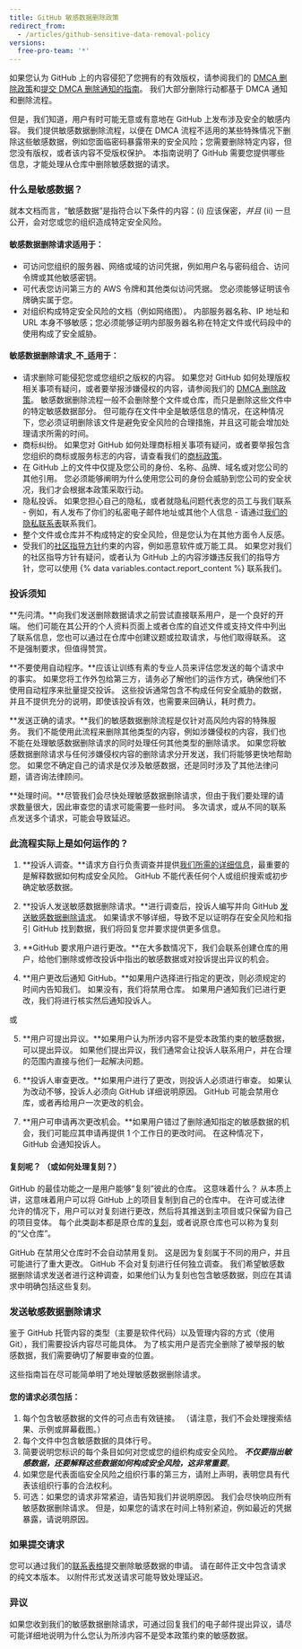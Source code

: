```yaml
---
title: GitHub 敏感数据删除政策
redirect_from:
  - /articles/github-sensitive-data-removal-policy
versions:
  free-pro-team: '*'
---
```


如果您认为 GitHub 上的内容侵犯了您拥有的有效版权，请参阅我们的 [DMCA 删除政策](/articles/dmca-takedown-policy/)和[提交 DMCA 删除通知的指南](/articles/guide-to-submitting-a-dmca-takedown-notice/)。 我们大部分删除行动都基于 DMCA 通知和删除流程。

但是，我们知道，用户有时可能无意或有意地在 GitHub 上发布涉及安全的敏感内容。 我们提供敏感数据删除流程，以便在 DMCA 流程不适用的某些特殊情况下删除这些敏感数据，例如您面临密码暴露带来的安全风险；您需要删除特定内容，但您没有版权，或者该内容不受版权保护。 本指南说明了 GitHub 需要您提供哪些信息，才能处理从仓库中删除敏感数据的请求。

### 什么是敏感数据？

就本文档而言，“敏感数据”是指符合以下条件的内容：(i) 应该保密，*并且* (ii) 一旦公开，会对您或您的组织造成特定安全风险。

#### 敏感数据删除请求适用于：
- 可访问您组织的服务器、网络或域的访问凭据，例如用户名与密码组合、访问令牌或其他敏感密钥。
- 可代表您访问第三方的 AWS 令牌和其他类似访问凭据。 您必须能够证明该令牌确实属于您。
- 对组织构成特定安全风险的文档（例如网络图）。 内部服务器名称、IP 地址和 URL 本身不够敏感；您必须能够证明内部服务器名称在特定文件或代码段中的使用构成了安全威胁。

#### 敏感数据删除请求_不_适用于：
-  请求删除可能侵犯您或您组织之版权的内容。 如果您对 GitHub 如何处理版权相关事项有疑问，或者要举报涉嫌侵权的内容，请参阅我们的 [DMCA 删除政策](/articles/dmca-takedown-policy/)。 敏感数据删除流程一般不会删除整个文件或仓库，而只是删除这些文件中的特定敏感数据部分。 但可能存在文件中全是敏感信息的情况，在这种情况下，您必须证明删除该文件是避免安全风险的合理措施，并且这可能会增加处理请求所需的时间。
- 商标纠纷。 如果您对 GitHub 如何处理商标相关事项有疑问，或者要举报包含您组织的商标或服务标志的内容，请查看我们的[商标政策](/articles/github-trademark-policy/)。
- 在 GitHub 上的文件中仅提及您公司的身份、名称、品牌、域名或对您公司的其他引用。 您必须能够阐明为什么使用您公司的身份会威胁到您公司的安全状况，我们才会根据本政策采取行动。
- 隐私投诉。 如果您担心自己的隐私，或者就隐私问题代表您的员工与我们联系 - 例如，有人发布了你们的私密电子邮件地址或其他个人信息 - 请通过[我们的隐私联系表](https://github.com/contact/privacy)联系我们。
- 整个文件或仓库并不构成特定的安全风险，但是您认为在其他方面令人反感。
- 受我们的[社区指导方针](/articles/github-community-guidelines/)约束的内容，例如恶意软件或万能工具。 如果您对我们的社区指导方针有疑问，或者认为 GitHub 上的内容涉嫌违反我们的指导方针，您可以使用 {% data variables.contact.report_content %} 联系我们。

### 投诉须知

**先问清。**向我们发送删除数据请求之前尝试直接联系用户，是一个良好的开端。 他们可能在其公开的个人资料页面上或者仓库的自述文件或支持文件中列出了联系信息，您也可以通过在仓库中创建议题或拉取请求，与他们取得联系。 这不是强制要求，但值得赞赏。

**不要使用自动程序。**应该让训练有素的专业人员来评估您发送的每个请求中的事实。 如果您将工作外包给第三方，请务必了解他们的运作方式，确保他们不使用自动程序来批量提交投诉。 这些投诉通常包含不构成任何安全威胁的数据，并且不提供充分的说明，即使该投诉有效，也需要来回确认，耗时费力。

**发送正确的请求。**我们的敏感数据删除流程是仅针对高风险内容的特殊服务。 我们不能使用此流程来删除其他类型的内容，例如涉嫌侵权的内容，我们也不能在处理敏感数据删除请求的同时处理任何其他类型的删除请求。 如果您将敏感数据删除请求与任何涉嫌侵权内容的删除请求分开发送，我们将能够更快地帮助您。 如果您不确定自己的请求是仅涉及敏感数据，还是同时涉及了其他法律问题，请咨询法律顾问。

**处理时间。**尽管我们会尽快处理敏感数据删除请求，但由于我们要处理的请求数量很大，因此审查您的请求可能需要一些时间。 多次请求，或从不同的联系点发送多个请求，可能会导致延迟。

### 此流程实际上是如何运作的？

1. **投诉人调查。**请求方自行负责调查并提供[我们所需的详细信息](#your-request-must-include)，最重要的是解释数据如何构成安全风险。 GitHub 不能代表任何个人或组织搜索或初步确定敏感数据。

2. **投诉人发送敏感数据删除请求。**进行调查后，投诉人编写并向 GitHub [发送敏感数据删除请求](#sending-a-sensitive-data-removal-request)。 如果请求不够详细，导致不足以证明存在安全风险和指引 GitHub 找到数据，我们将回复您并要求提供更多信息。

3. **GitHub 要求用户进行更改。**在大多数情况下，我们会联系创建仓库的用户，给他们删除或修改投诉中指出的敏感数据或对投诉提出异议的机会。

4. **用户更改后通知 GitHub。**如果用户选择进行指定的更改，则必须规定的时间内告知我们。 如果没有，我们将禁用仓库。 如果用户通知我们已进行更改，我们将进行核实然后通知投诉人。

  或

5. **用户可提出异议。**如果用户认为所涉内容不是受本政策约束的敏感数据，可以提出异议。 如果他们提出异议，我们通常会让投诉人联系用户，并在合理的范围内直接与他们一起解决问题。

6. **投诉人审查更改。**如果用户进行了更改，则投诉人必须进行审查。 如果认为改动不够，投诉人必须向 GitHub 详细说明原因。 GitHub 可能会禁用仓库，或者再给用户一次更改的机会。

7. **用户可申请再次更改机会。**如果用户错过了删除通知指定的敏感数据的机会，我们可能应其申请再提供 1 个工作日的更改时间。 在这种情况下，GitHub 会通知投诉人。

#### 复刻呢？ （或如何处理复刻？）
GitHub 的最佳功能之一是用户能够“复刻”彼此的仓库。 这意味着什么？ 从本质上讲，这意味着用户可以将 GitHub 上的项目复制到自己的仓库中。 在许可或法律允许的情况下，用户可以对复刻进行更改，然后将其推送到主项目或只保留为自己的项目变体。 每个此类副本都是原仓库的[复刻](/articles/github-glossary/#fork)，或者说原仓库也可以称为复刻的“父仓库”。

GitHub 在禁用父仓库时不会自动禁用复刻。 这是因为复刻属于不同的用户，并且可能进行了重大更改。 GitHub 不会对复刻进行任何独立调查。 我们希望敏感数据删除请求发送者进行这种调查，如果他们认为复刻也包含敏感数据，则应在其请求中明确包括这些复刻。

### 发送敏感数据删除请求

鉴于 GitHub 托管内容的类型（主要是软件代码）以及管理内容的方式（使用 Git），我们需要投诉内容尽可能具体。 为了核实用户是否完全删除了被举报的敏感数据，我们需要确切了解要审查的位置。

这些指南旨在尽可能简单明了地处理敏感数据删除请求。

#### 您的请求必须包括：

1. 每个包含敏感数据的文件的可点击有效链接。 （请注意，我们不会处理搜索结果、示例或屏幕截图。）
2. 每个文件中包含敏感数据的具体行号。
3. 简要说明您标识的每个条目如何对您或您的组织构成安全风险。 ***不仅要指出敏感数据，还要解释这些数据如何构成安全风险，这非常重要***。
4. 如果您是代表面临安全风险之组织行事的第三方，请附上声明，表明您具有代表该组织行事的合法权利。
5. 可选：如果您的请求非常紧迫，请告知我们并说明原因。 我们会尽快响应所有敏感数据删除请求。 但是，如果您的请求在时间上特别紧迫，例如最近的凭据暴露，请说明原因。

### 如果提交请求

您可以通过我们的[联系表格](https://support.github.com/contact)提交删除敏感数据的申请。 请在邮件正文中包含请求的纯文本版本。 以附件形式发送请求可能导致处理延迟。

### 异议

如果您收到我们的敏感数据删除请求，可通过回复我们的电子邮件提出异议，请尽可能详细地说明为什么您认为所涉内容不是受本政策约束的敏感数据。
